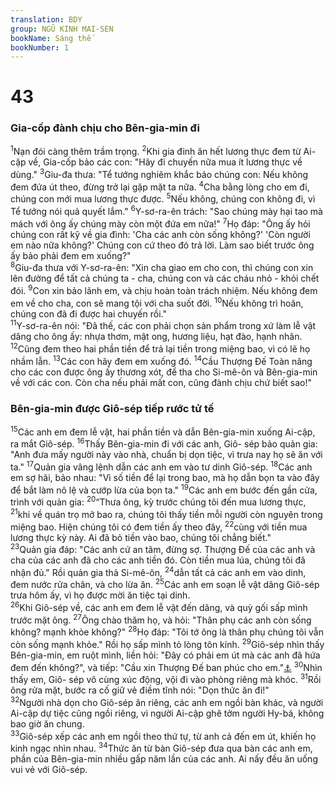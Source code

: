 ```yaml
---
translation: BDY
group: NGŨ KINH MAI-SEN
bookName: Sáng thế 
bookNumber: 1
---
```


<div class="title"><h1>43</h1><h3>Gia-cốp đành chịu cho Bên-gia-min đi</h3></div>
<span class="verse sa_43_1"><sup>1</sup>Nạn đói càng thêm trầm trọng. </span>
<span class="verse sa_43_2"><sup>2</sup>Khi gia đinh ăn hết lương thực đem từ Ai-cập về, Gia-cốp bảo các con: &#34;Hãy đi chuyến nữa mua ít lương thực về dùng.&#34; </span>
<span class="verse sa_43_3"><sup>3</sup>Giu-đa thưa: &#34;Tể tướng nghiêm khắc bảo chúng con: Nếu không đem đứa út theo, đừng trở lại gặp mặt ta nữa. </span>
<span class="verse sa_43_4"><sup>4</sup>Cha bằng lòng cho em đi, chúng con mới mua lương thực được. </span>
<span class="verse sa_43_5"><sup>5</sup>Nếu không, chúng con không đi, vì Tể tướng nói quả quyết lắm.&#34; </span>
<span class="verse sa_43_6"><sup>6</sup>Y-sơ-ra-ên trách: &#34;Sao chúng mày hại tao mà mách với ông ấy chúng mày còn một đứa em nữa!&#34; </span>
<span class="verse sa_43_7"><sup>7</sup>Họ đáp: &#34;Ông ấy hỏi chúng con rất kỹ về gia đình: &#39;Cha các anh còn sống không?&#39; &#39;Còn người em nào nữa không?&#39; Chúng con cứ theo đó trả lời. Làm sao biết trước ông ấy bảo phải đem em xuống?&#34;<br/></span>
<span class="verse sa_43_8"><sup>8</sup>Giu-đa thưa với Y-sơ-ra-ên: &#34;Xin cha giao em cho con, thì chúng con xin lên đường để tất cả chúng ta - cha, chúng con và các cháu nhỏ - khỏi chết đói. </span>
<span class="verse sa_43_9"><sup>9</sup>Con xin bảo lãnh em, và chịu hoàn toàn trách nhiệm. Nếu không đem em về cho cha, con sẽ mang tội với cha suốt đời. </span>
<span class="verse sa_43_10"><sup>10</sup>Nếu không trì hoãn, chúng con đã đi được hai chuyến rồi.&#34;<br/></span>
<span class="verse sa_43_11"><sup>11</sup>Y-sơ-ra-ên nói: &#34;Đã thế, các con phải chọn sản phẩm trong xứ làm lễ vật dâng cho ông ấy: nhựa thơm, mật ong, hương liệu, hạt đào, hạnh nhân. </span>
<span class="verse sa_43_12"><sup>12</sup>Cũng đem theo hai phần tiền để trả lại tiền trong miệng bao, vì có lẽ họ nhầm lẫn. </span>
<span class="verse sa_43_13"><sup>13</sup>Các con hãy đem em xuống đó. </span>
<span class="verse sa_43_14"><sup>14</sup>Cầu Thượng Đế Toàn năng cho các con được ông ấy thương xót, để tha cho Si-mê-ôn và Bên-gia-min về với các con. Còn cha nếu phải mất con, cũng đành chịu chứ biết sao!&#34;</span>
<div class="title"><h3>Bên-gia-min được Giô-sép tiếp rước tử tế</h3></div>
<span class="verse sa_43_15"><sup>15</sup>Các anh em đem lễ vật, hai phần tiền và dẫn Bên-gia-min xuống Ai-cập, ra mắt Giô-sép. </span>
<span class="verse sa_43_16"><sup>16</sup>Thấy Bên-gia-min đi với các anh, Giô- sép bảo quản gia: &#34;Anh đưa mấy người này vào nhà, chuẩn bị dọn tiệc, vì trưa nay họ sẽ ăn với ta.&#34; </span>
<span class="verse sa_43_17"><sup>17</sup>Quản gia vâng lệnh dẫn các anh em vào tư dinh Giô-sép. </span>
<span class="verse sa_43_18"><sup>18</sup>Các anh em sợ hãi, bảo nhau: &#34;Vì số tiền để lại trong bao, mà họ dẫn bọn ta vào đây để bắt làm nô lệ và cướp lừa của bọn ta.&#34; </span>
<span class="verse sa_43_19"><sup>19</sup>Các anh em bước đến gần cửa, trình với quản gia: </span>
<span class="verse sa_43_20"><sup>20</sup>“Thưa ông, kỳ trước chúng tôi đến mua lương thực, </span>
<span class="verse sa_43_21"><sup>21</sup>khi về quán trọ mở bao ra, chúng tôi thấy tiền mỗi người còn nguyên trong miệng bao. Hiện chúng tôi có đem tiền ấy theo đây, </span>
<span class="verse sa_43_22"><sup>22</sup>cùng với tiền mua lương thực kỳ này. Ai đã bỏ tiền vào bao, chúng tôi chẳng biết.&#34;<br/></span>
<span class="verse sa_43_23"><sup>23</sup>Quản gia đáp: &#34;Các anh cứ an tâm, đừng sợ. Thượng Đế của các anh và cha của các anh đã cho các anh tiền đó. Còn tiền mua lúa, chúng tôi đã nhận đủ.&#34; Rồi quản gia thả Si-mê-ôn, </span>
<span class="verse sa_43_24"><sup>24</sup>dẫn tất cả các anh em vào dinh, đem nước rửa chân, và cho lừa ăn. </span>
<span class="verse sa_43_25"><sup>25</sup>Các anh em soạn lễ vật dâng Giô-sép trưa hôm ấy, vì họ được mời ăn tiệc tại dinh.<br/></span>
<span class="verse sa_43_26"><sup>26</sup>Khi Giô-sép về, các anh em đem lễ vật đến dâng, và quỳ gối sấp mình trước mặt ông. </span>
<span class="verse sa_43_27"><sup>27</sup>Ông chào thăm họ, và hỏi: &#34;Thân phụ các anh còn sống không? mạnh khỏe không?&#34; </span>
<span class="verse sa_43_28"><sup>28</sup>Họ đáp: &#34;Tôi tớ ông là thân phụ chúng tôi vẫn còn sống mạnh khỏe.&#34; Rồi họ sấp mình tỏ lòng tôn kính. </span>
<span class="verse sa_43_29"><sup>29</sup>Giô-sép nhìn thấy Bên-gia-min, em ruột mình, liền hỏi: &#34;Đây có phải em út mà các anh đã hứa đem đến không?&#34;, và tiếp: &#34;Cầu xin Thượng Đế ban phúc cho em.&#34;<a href="#" data-toggle="tooltip" data-placement="bottom" title="Nt con">⚓</a> </span>
<span class="verse sa_43_30"><sup>30</sup>Nhìn thấy em, Giô- sép vô cùng xúc động, vội đi vào phòng riêng mà khóc. </span>
<span class="verse sa_43_31"><sup>31</sup>Rồi ông rửa mặt, bước ra cố giữ vẻ điềm tĩnh nói: &#34;Dọn thức ăn đi!&#34;<br/></span>
<span class="verse sa_43_32"><sup>32</sup>Người nhà dọn cho Giô-sép ăn riêng, các anh em ngồi bàn khác, và người Ai-cập dự tiệc cũng ngồi riêng, vì người Ai-cập ghê tởm người Hy-bá, không bao giờ ăn chung.<br/></span>
<span class="verse sa_43_33"><sup>33</sup>Giô-sép xếp các anh em ngồi theo thứ tự, từ anh cả đến em út, khiến họ kinh ngạc nhìn nhau. </span>
<span class="verse sa_43_34"><sup>34</sup>Thức ăn từ bàn Giô-sép đưa qua bàn các anh em, phần của Bên-gia-min nhiều gấp năm lần của các anh. Ai nấy đều ăn uống vui vẻ với Giô-sép.</span>
